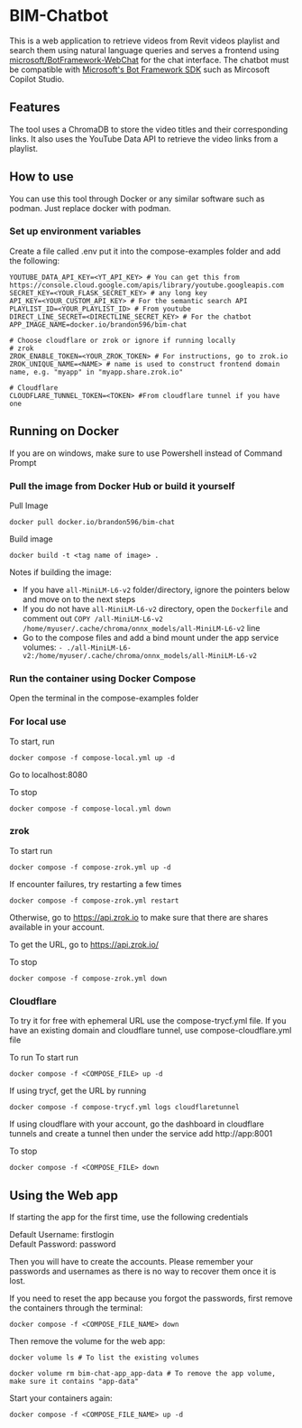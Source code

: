 ﻿# BIM-Chatbot

This is a web application to retrieve videos from Revit videos playlist and search them using natural language queries and serves a frontend using [microsoft/BotFramework-WebChat](https://github.com/microsoft/BotFramework-WebChat) for the chat interface. The chatbot must be compatible with [Microsoft's Bot Framework SDK](https://github.com/microsoft/botframework-sdk) such as Mircosoft Copilot Studio.

## Features

The tool uses a ChromaDB to store the video titles and their corresponding links. It also uses the YouTube Data API to retrieve the video links from a playlist.

## How to use

You can use this tool through Docker or any similar software such as podman. Just replace docker with podman.

### Set up environment variables

Create a file called .env put it into the compose-examples folder and add the following:
```
YOUTUBE_DATA_API_KEY=<YT_API_KEY> # You can get this from https://console.cloud.google.com/apis/library/youtube.googleapis.com
SECRET_KEY=<YOUR_FLASK_SECRET_KEY> # any long key
API_KEY=<YOUR_CUSTOM_API_KEY> # For the semantic search API
PLAYLIST_ID=<YOUR_PLAYLIST_ID> # From youtube
DIRECT_LINE_SECRET=<DIRECTLINE_SECRET_KEY> # For the chatbot
APP_IMAGE_NAME=docker.io/brandon596/bim-chat

# Choose cloudflare or zrok or ignore if running locally
# zrok 
ZROK_ENABLE_TOKEN=<YOUR_ZROK_TOKEN> # For instructions, go to zrok.io
ZROK_UNIQUE_NAME=<NAME> # name is used to construct frontend domain name, e.g. "myapp" in "myapp.share.zrok.io"

# Cloudflare 
CLOUDFLARE_TUNNEL_TOKEN=<TOKEN> #From cloudflare tunnel if you have one
```

## Running on Docker

If you are on windows, make sure to use Powershell instead of Command Prompt

### Pull the image from Docker Hub or build it yourself

Pull Image
```
docker pull docker.io/brandon596/bim-chat
```

Build image
```
docker build -t <tag name of image> .
```

Notes if building the image:
- If you have `all-MiniLM-L6-v2` folder/directory, ignore the pointers below and move on to the next steps
- If you do not have `all-MiniLM-L6-v2` directory, open the `Dockerfile` and comment out `COPY /all-MiniLM-L6-v2 /home/myuser/.cache/chroma/onnx_models/all-MiniLM-L6-v2` line
- Go to the compose files and add a bind mount under the app service volumes: `- ./all-MiniLM-L6-v2:/home/myuser/.cache/chroma/onnx_models/all-MiniLM-L6-v2`


### Run the container using Docker Compose

Open the terminal in the compose-examples folder

### For local use
To start, run
```
docker compose -f compose-local.yml up -d
```
Go to localhost:8080

To stop
```
docker compose -f compose-local.yml down
```

### zrok
To start run
```
docker compose -f compose-zrok.yml up -d
```

If encounter failures, try restarting a few times
```
docker compose -f compose-zrok.yml restart
```
Otherwise, go to https://api.zrok.io to make sure that there are shares available in your account.

To get the URL, go to https://api.zrok.io/

To stop
```
docker compose -f compose-zrok.yml down
```

### Cloudflare
To try it for free with ephemeral URL use the compose-trycf.yml file. If you have an existing domain and cloudflare tunnel, use compose-cloudflare.yml file

To run
To start run
```
docker compose -f <COMPOSE_FILE> up -d
```

If using trycf, get the URL by running
```
docker compose -f compose-trycf.yml logs cloudflaretunnel
```

If using cloudflare with your account, go the dashboard in cloudflare tunnels and create a tunnel then under the service add http://app:8001

To stop
```
docker compose -f <COMPOSE_FILE> down
```

## Using the Web app

If starting the app for the first time, use the following credentials

Default Username: firstlogin<br>
Default Password: password

Then you will have to create the accounts. Please remember your passwords and usernames as there is no way to recover them once it is lost.

If you need to reset the app because you forgot the passwords, first remove the containers through the terminal:
```
docker compose -f <COMPOSE_FILE_NAME> down
```

Then remove the volume for the web app:
```
docker volume ls # To list the existing volumes

docker volume rm bim-chat-app_app-data # To remove the app volume, make sure it contains "app-data"
```

Start your containers again:
```
docker compose -f <COMPOSE_FILE_NAME> up -d
```
